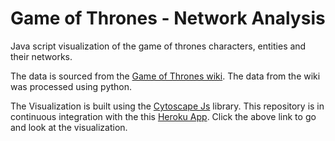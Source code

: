 # Game of Thrones - Network Analysis

Java script visualization of the game of thrones characters, entities and their networks.

The data is sourced from the [Game of Thrones wiki](http://gameofthrones.wikia.com/wiki/Game_of_Thrones_Wiki). The data from the wiki was processed using python.

The Visualization is built using the [Cytoscape Js](http://js.cytoscape.org/) library.
This repository is in continuous integration with the this [Heroku App](http://gotnetwork.herokuapp.com/). Click the above link to go and look at the visualization.
